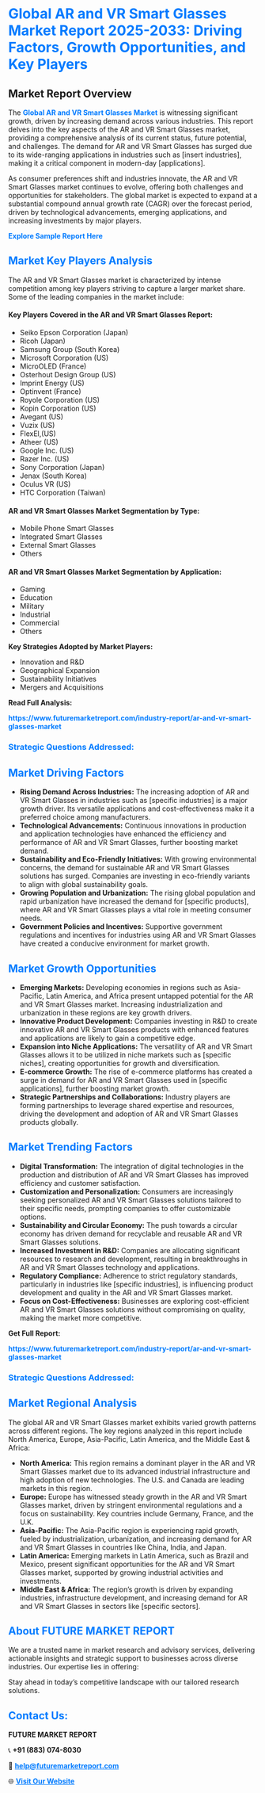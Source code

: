 <h1 style="color: #007BFF;">Global AR and VR Smart Glasses Market Report 2025-2033: Driving Factors, Growth Opportunities, and Key Players</h1>

<section id="overview">
<h2>Market Report Overview</h2>
<p>The <a href="https://www.futuremarketreport.com/industry-report/ar-and-vr-smart-glasses-market" style="color: #007BFF; text-decoration: none;"><strong>Global AR and VR Smart Glasses Market</strong></a> is witnessing significant growth, driven by increasing demand across various industries. This report delves into the key aspects of the AR and VR Smart Glasses market, providing a comprehensive analysis of its current status, future potential, and challenges. The demand for AR and VR Smart Glasses has surged due to its wide-ranging applications in industries such as [insert industries], making it a critical component in modern-day [applications].</p>
<p>As consumer preferences shift and industries innovate, the AR and VR Smart Glasses market continues to evolve, offering both challenges and opportunities for stakeholders. The global market is expected to expand at a substantial compound annual growth rate (CAGR) over the forecast period, driven by technological advancements, emerging applications, and increasing investments by major players.</p>
</section>

<section id="overview">
<p><a href="https://www.futuremarketreport.com/request-sample/reportId=76498" style="color: #007BFF; text-decoration: none;"><strong>Explore Sample Report Here</strong></a></p>
</section>

<section id="key-players">
<h2 style="color: #007BFF;">Market Key Players Analysis</h2>
<p>The AR and VR Smart Glasses market is characterized by intense competition among key players striving to capture a larger market share. Some of the leading companies in the market include:</p>
<h4>Key Players Covered in the AR and VR Smart Glasses Report:</h4>
<ul><li>Seiko Epson Corporation (Japan)</li><li>Ricoh (Japan)</li><li>Samsung Group (South Korea)</li><li>Microsoft Corporation (US)</li><li>MicroOLED (France)</li><li>Osterhout Design Group (US)</li><li>Imprint Energy (US)</li><li>Optinvent (France)</li><li>Royole Corporation (US)</li><li>Kopin Corporation (US)</li><li>Avegant (US)</li><li>Vuzix (US)</li><li>FlexEl,(US)</li><li>Atheer (US)</li><li>Google Inc. (US)</li><li>Razer Inc. (US)</li><li>Sony Corporation (Japan)</li><li>Jenax (South Korea)</li><li>Oculus VR (US)</li><li>HTC Corporation (Taiwan)</li></ul>
<h4>AR and VR Smart Glasses Market Segmentation by Type:</h4>
<ul><li>Mobile Phone Smart Glasses</li><li>Integrated Smart Glasses</li><li>External Smart Glasses</li><li>Others</li></ul>

<h4>AR and VR Smart Glasses Market Segmentation by Application:</h4>
<ul><li>Gaming</li><li>Education</li><li>Military</li><li>Industrial</li><li>Commercial</li><li>Others</li></ul>
<p><strong>Key Strategies Adopted by Market Players:</strong></p>
<ul>
<li>Innovation and R&D</li>
<li>Geographical Expansion</li>
<li>Sustainability Initiatives</li>
<li>Mergers and Acquisitions</li>
</ul>
</section>

<section>
<p><strong>Read Full Analysis: </strong></p><a href="https://www.futuremarketreport.com/industry-report/ar-and-vr-smart-glasses-market" style="color: #007BFF; text-decoration: none;"><strong>https://www.futuremarketreport.com/industry-report/ar-and-vr-smart-glasses-market</strong></a>
<h3 style="color: #007BFF;">Strategic Questions Addressed:</h3>
</section>

<section id="driving-factors">
<h2 style="color: #007BFF;">Market Driving Factors</h2>
<ul>
<li><strong>Rising Demand Across Industries:</strong> The increasing adoption of AR and VR Smart Glasses in industries such as [specific industries] is a major growth driver. Its versatile applications and cost-effectiveness make it a preferred choice among manufacturers.</li>
<li><strong>Technological Advancements:</strong> Continuous innovations in production and application technologies have enhanced the efficiency and performance of AR and VR Smart Glasses, further boosting market demand.</li>
<li><strong>Sustainability and Eco-Friendly Initiatives:</strong> With growing environmental concerns, the demand for sustainable AR and VR Smart Glasses solutions has surged. Companies are investing in eco-friendly variants to align with global sustainability goals.</li>
<li><strong>Growing Population and Urbanization:</strong> The rising global population and rapid urbanization have increased the demand for [specific products], where AR and VR Smart Glasses plays a vital role in meeting consumer needs.</li>
<li><strong>Government Policies and Incentives:</strong> Supportive government regulations and incentives for industries using AR and VR Smart Glasses have created a conducive environment for market growth.</li>
</ul>
</section>

<section id="growth-opportunities">
<h2 style="color: #007BFF;">Market Growth Opportunities</h2>
<ul>
<li><strong>Emerging Markets:</strong> Developing economies in regions such as Asia-Pacific, Latin America, and Africa present untapped potential for the AR and VR Smart Glasses market. Increasing industrialization and urbanization in these regions are key growth drivers.</li>
<li><strong>Innovative Product Development:</strong> Companies investing in R&D to create innovative AR and VR Smart Glasses products with enhanced features and applications are likely to gain a competitive edge.</li>
<li><strong>Expansion into Niche Applications:</strong> The versatility of AR and VR Smart Glasses allows it to be utilized in niche markets such as [specific niches], creating opportunities for growth and diversification.</li>
<li><strong>E-commerce Growth:</strong> The rise of e-commerce platforms has created a surge in demand for AR and VR Smart Glasses used in [specific applications], further boosting market growth.</li>
<li><strong>Strategic Partnerships and Collaborations:</strong> Industry players are forming partnerships to leverage shared expertise and resources, driving the development and adoption of AR and VR Smart Glasses products globally.</li>
</ul>
</section>

<section id="trending-factors">
<h2 style="color: #007BFF;">Market Trending Factors</h2>
<ul>
<li><strong>Digital Transformation:</strong> The integration of digital technologies in the production and distribution of AR and VR Smart Glasses has improved efficiency and customer satisfaction.</li>
<li><strong>Customization and Personalization:</strong> Consumers are increasingly seeking personalized AR and VR Smart Glasses solutions tailored to their specific needs, prompting companies to offer customizable options.</li>
<li><strong>Sustainability and Circular Economy:</strong> The push towards a circular economy has driven demand for recyclable and reusable AR and VR Smart Glasses solutions.</li>
<li><strong>Increased Investment in R&D:</strong> Companies are allocating significant resources to research and development, resulting in breakthroughs in AR and VR Smart Glasses technology and applications.</li>
<li><strong>Regulatory Compliance:</strong> Adherence to strict regulatory standards, particularly in industries like [specific industries], is influencing product development and quality in the AR and VR Smart Glasses market.</li>
<li><strong>Focus on Cost-Effectiveness:</strong> Businesses are exploring cost-efficient AR and VR Smart Glasses solutions without compromising on quality, making the market more competitive.</li>
</ul>
</section>

<section>
<p><strong>Get Full Report: </strong></p><a href="https://www.futuremarketreport.com/industry-report/ar-and-vr-smart-glasses-market" style="color: #007BFF; text-decoration: none;"><strong>https://www.futuremarketreport.com/industry-report/ar-and-vr-smart-glasses-market</strong></a>
<h3 style="color: #007BFF;">Strategic Questions Addressed:</h3>
</section>


<section id="regional-analysis">
<h2 style="color: #007BFF;">Market Regional Analysis</h2>
<p>The global AR and VR Smart Glasses market exhibits varied growth patterns across different regions. The key regions analyzed in this report include North America, Europe, Asia-Pacific, Latin America, and the Middle East & Africa:</p>
<ul>
<li><strong>North America:</strong> This region remains a dominant player in the AR and VR Smart Glasses market due to its advanced industrial infrastructure and high adoption of new technologies. The U.S. and Canada are leading markets in this region.</li>
<li><strong>Europe:</strong> Europe has witnessed steady growth in the AR and VR Smart Glasses market, driven by stringent environmental regulations and a focus on sustainability. Key countries include Germany, France, and the U.K.</li>
<li><strong>Asia-Pacific:</strong> The Asia-Pacific region is experiencing rapid growth, fueled by industrialization, urbanization, and increasing demand for AR and VR Smart Glasses in countries like China, India, and Japan.</li>
<li><strong>Latin America:</strong> Emerging markets in Latin America, such as Brazil and Mexico, present significant opportunities for the AR and VR Smart Glasses market, supported by growing industrial activities and investments.</li>
<li><strong>Middle East & Africa:</strong> The region’s growth is driven by expanding industries, infrastructure development, and increasing demand for AR and VR Smart Glasses in sectors like [specific sectors].</li>
</ul>
</section>

<footer>
<h2 style="color: #007BFF;">About FUTURE MARKET REPORT</h2>
<p>We are a trusted name in market research and advisory services, delivering actionable insights and strategic support to businesses across diverse industries. Our expertise lies in offering:</p>

<p>Stay ahead in today’s competitive landscape with our tailored research solutions.</p>

<h2 style="color: #007BFF;">Contact Us:</h2>
<p><strong>FUTURE MARKET REPORT</strong></p>
<p>📞 <strong>+91 (883) 074-8030</strong></p>
<p>📧 <strong><a href="mailto:help@futuremarketreport.com" style="color: #007BFF;">help@futuremarketreport.com</a></strong></p>
<p>🌐 <strong><a href="https://www.futuremarketreport.com/" style="color: #007BFF;">Visit Our Website</a></strong></p>
</footer>